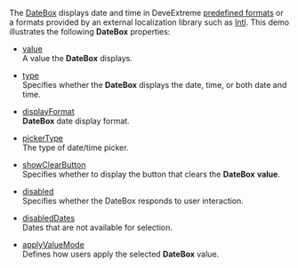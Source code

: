 The [DateBox](/Documentation/ApiReference/UI_Widgets/dxDateBox/) displays date and time in DeveExtreme [predefined formats](https://js.devexpress.com/Documentation/ApiReference/Common/Object_Structures/format/#type) or a formats provided by an external localization library such as [Intl](/Documentation/Guide/Common/Localization/#Localize_Dates_Numbers_and_Currencies/Using_Intl). This demo illustrates the following  **DateBox** properties:

- [value](/Documentation/ApiReference/UI_Widgets/dxDateBox/Configuration/#value)     
A value the **DateBox** displays.

- [type](/Documentation/ApiReference/UI_Widgets/dxDateBox/Configuration/#type)       
Specifies whether the **DateBox** displays the date, time, or both date and time.

- [displayFormat](/Documentation/ApiReference/UI_Widgets/dxDateBox/Configuration/#displayFormat)        
**DateBox** date display format.

- [pickerType](/Documentation/ApiReference/UI_Widgets/dxDateBox/Configuration/#pickerType)        
The type of date/time picker.

- [showClearButton](/Documentation/ApiReference/UI_Widgets/dxDateBox/Configuration/#showClearButton)        
Specifies whether to display the button that clears the **DateBox** **value**.

- [disabled](/Documentation/ApiReference/UI_Widgets/dxDateBox/Configuration/#disabled)        
Specifies whether the DateBox responds to user interaction.

- [disabledDates](/Documentation/ApiReference/UI_Widgets/dxDateBox/Configuration/#disabledDates)      
Dates that are not available for selection.

- [applyValueMode](/Documentation/ApiReference/UI_Widgets/dxDateBox/Configuration/#applyValueMode)     
Defines how users apply the selected **DateBox** value.

